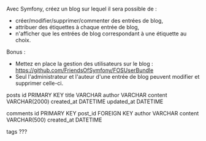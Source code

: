 Avec Symfony, créez un blog sur lequel il sera possible de :
* créer/modifier/supprimer/commenter des entrées de blog,
* attribuer des étiquettes à chaque entrée de blog,
* n'afficher que les entrées de blog correspondant à une étiquette au choix. 

Bonus : 
* Mettez en place la gestion des utilisateurs sur le blog : https://github.com/FriendsOfSymfony/FOSUserBundle
* Seul l'administrateur et l'auteur d'une entrée de blog peuvent modifier et supprimer celle-ci.


posts
id PRIMARY KEY
title VARCHAR
author VARCHAR
content VARCHAR(2000)
created_at DATETIME
updated_at DATETIME

comments
id PRIMARY KEY
post_id FOREIGN KEY
author VARCHAR
content VARCHAR(500)
created_at DATETIME

tags
???
